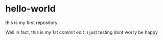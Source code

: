# hello-world
this is my first repository
 
Well in fact, this is my 1st commit edit :) just testing dont worry be happy
